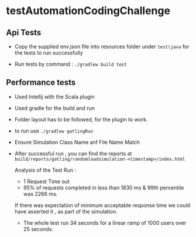 # testAutomationCodingChallenge

## Api Tests

- Copy the supplied env.json file into resources folder under `test\java` 
for the tests to run successfully

- Run tests by command : `./gradlew build test`


## Performance tests
- Used Intellij with the Scala plugin
- Used gradle for the build and run
- Folder layout has to be followed, for the plugin to work.
- to run use `./gradlew gatlingRun` 
- Ensure Simulation Class Name anf File Name Match
- After successful run , you can find the reports at  
     `build/reports/gatling/randomloadsimulation-<timestamp>/index.html`
     
     Analysis of the Test Run :
     
     - 1 Request Time out
     - 95% of requests completed in less than 1830 ms
     & 99th percentile was 2266 ms.
     
     If there was expectation of minimum acceptable response time 
     we could have asserted it , as part of the simulation.
     
     - The whole test run 34 seconds 
     for a linear ramp of 1000 users over 25 seconds.
     